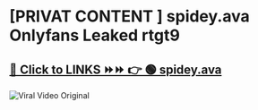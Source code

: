
 # [PRIVAT CONTENT ] spidey.ava Onlyfans Leaked rtgt9

## <h2><a href="https://clipsfans.com/spidey.ava&ref=git">🔗 Click to LINKS ⏩⏩ 👉 🟢 spidey.ava </a></h2>

<a href="https://clipsfans.com/spidey.ava&ref=git" rel="nofollow" data-target="animated-image.originalLink"><img src="https://i.ibb.co.com/xMMVF88/686577567.gif" alt="Viral Video Original" style="max-width: 100%; display: inline-block;" data-target="animated-image.originalImage"></a>

